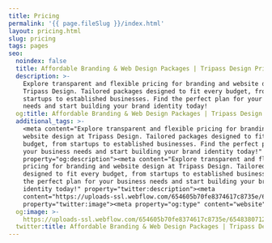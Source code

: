 ```yaml
---
title: Pricing
permalink: '{{ page.fileSlug }}/index.html'
layout: pricing.html
slug: pricing
tags: pages
seo:
  noindex: false
  title: Affordable Branding & Web Design Packages | Tripass Design Pricing
  description: >-
    Explore transparent and flexible pricing for branding and website design at
    Tripass Design. Tailored packages designed to fit every budget, from
    startups to established businesses. Find the perfect plan for your business
    needs and start building your brand identity today!
  og:title: Affordable Branding & Web Design Packages | Tripass Design Pricing
  additional_tags: >-
    <meta content="Explore transparent and flexible pricing for branding and
    website design at Tripass Design. Tailored packages designed to fit every
    budget, from startups to established businesses. Find the perfect plan for
    your business needs and start building your brand identity today!"
    property="og:description"><meta content="Explore transparent and flexible
    pricing for branding and website design at Tripass Design. Tailored packages
    designed to fit every budget, from startups to established businesses. Find
    the perfect plan for your business needs and start building your brand
    identity today!" property="twitter:description"><meta
    content="https://uploads-ssl.webflow.com/654605b70fe8374617c8735e/6548380712815d6340f28249_opengraph-home.png"
    property="twitter:image"><meta property="og:type" content="website">
  og:image: >-
    https://uploads-ssl.webflow.com/654605b70fe8374617c8735e/6548380712815d6340f28249_opengraph-home.png
  twitter:title: Affordable Branding & Web Design Packages | Tripass Design Pricing
---
```



